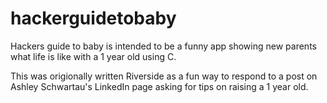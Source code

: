 # hackerguidetobaby
Hackers guide to baby is intended to be a funny app showing new parents what life is like with a 1 year old using C.

This was origionally written Riverside as a fun way to respond to a post on Ashley Schwartau's LinkedIn page asking for tips on raising a
1 year old.
